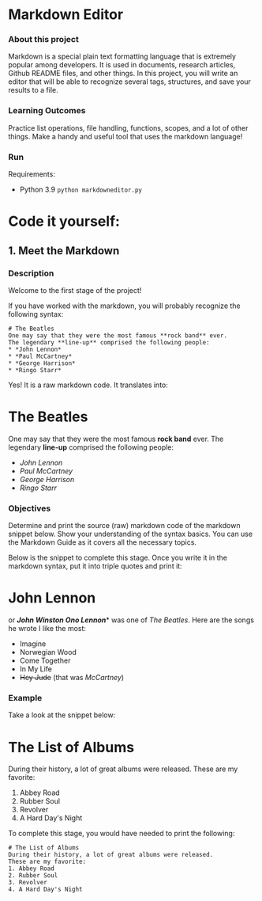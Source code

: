 # Markdown Editor

### About this project
Markdown is a special plain text formatting language that is extremely popular among developers. It is used in documents, research articles, Github README files, and other things. In this project, you will write an editor that will be able to recognize several tags, structures, and save your results to a file.

### Learning Outcomes
Practice list operations, file handling, functions, scopes, and a lot of other things. Make a handy and useful tool that uses the markdown language!

### Run

Requirements:
- Python 3.9
`python markdowneditor.py`

# Code it yourself:

## 1. Meet the Markdown

### Description

Welcome to the first stage of the project!

If you have worked with the markdown, you will probably recognize the following syntax:
```
# The Beatles
One may say that they were the most famous **rock band** ever.
The legendary **line-up** comprised the following people:
* *John Lennon*
* *Paul McCartney*
* *George Harrison*
* *Ringo Starr*
```
Yes! It is a raw markdown code. It translates into:

# The Beatles
One may say that they were the most famous **rock band** ever.
The legendary **line-up** comprised the following people:
* *John Lennon*
* *Paul McCartney*
* *George Harrison*
* *Ringo Starr*

### Objectives

Determine and print the source (raw) markdown code of the markdown snippet below. Show your understanding of the syntax basics. You can use the Markdown Guide as it covers all the necessary topics.

Below is the snippet to complete this stage. Once you write it in the markdown syntax, put it into triple quotes and print it:

# John Lennon

or ***John Winston Ono Lennon**** was one of *The Beatles*.
Here are the songs he wrote I like the most:

* Imagine
* Norwegian Wood
* Come Together
* In My Life
* ~~Hey Jude~~ (that was *McCartney*)

### Example

Take a look at the snippet below:

# The List of Albums
During their history, a lot of great albums were released.
These are my favorite:
1. Abbey Road
2. Rubber Soul
3. Revolver
4. A Hard Day's Night

To complete this stage, you would have needed to print the following:

```
# The List of Albums
During their history, a lot of great albums were released.
These are my favorite:
1. Abbey Road
2. Rubber Soul
3. Revolver
4. A Hard Day's Night
```
